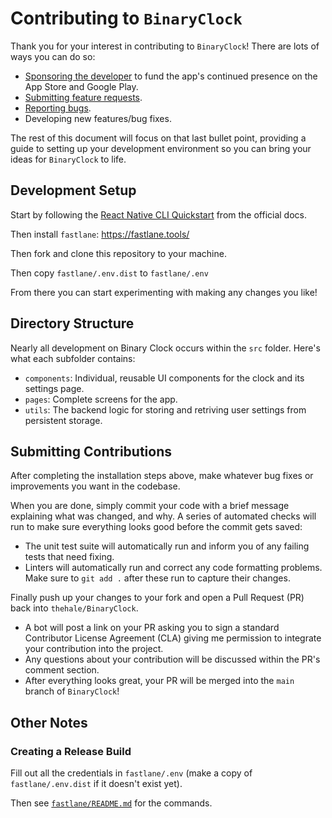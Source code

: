 <!--
 Copyright (c) 2022 Joseph Hale

 This Source Code Form is subject to the terms of the Mozilla Public
 License, v. 2.0. If a copy of the MPL was not distributed with this
 file, You can obtain one at http://mozilla.org/MPL/2.0/.
-->

# Contributing to `BinaryClock`

Thank you for your interest in contributing to `BinaryClock`! There are lots of ways you can do so:

- [Sponsoring the developer](https://github.com/sponsors/thehale) to fund the app's continued presence on the App Store and Google Play.
- [Submitting feature requests](https://github.com/thehale/BinaryClock/issues/new/choose).
- [Reporting bugs](https://github.com/thehale/BinaryClock/issues/new/choose).
- Developing new features/bug fixes.

The rest of this document will focus on that last bullet point, providing a
guide to setting up your development environment so you can bring your ideas for
`BinaryClock` to life.

## Development Setup

Start by following the [React Native CLI
Quickstart](https://reactnative.dev/docs/environment-setup) from the official
docs.

Then install `fastlane`: https://fastlane.tools/

Then fork and clone this repository to your machine.

Then copy `fastlane/.env.dist` to `fastlane/.env`

From there you can start experimenting with making any changes you like!

## Directory Structure

Nearly all development on Binary Clock occurs within the `src` folder. Here's
what each subfolder contains:

- `components`: Individual, reusable UI components for the clock and its
  settings page.
- `pages`: Complete screens for the app.
- `utils`: The backend logic for storing and retriving user settings from
  persistent storage.

## Submitting Contributions

After completing the installation steps above, make whatever bug fixes or
improvements you want in the codebase.

When you are done, simply commit your code with a brief message explaining what
was changed, and why. A series of automated checks will run to make sure
everything looks good before the commit gets saved:

- The unit test suite will automatically run and inform you of any failing tests
  that need fixing.
- Linters will automatically run and correct any code formatting problems. Make
  sure to `git add .` after these run to capture their changes.

Finally push up your changes to your fork and open a Pull Request (PR) back into
`thehale/BinaryClock`.

- A bot will post a link on your PR asking you to sign a standard Contributor
  License Agreement (CLA) giving me permission to integrate your contribution
  into the project.
- Any questions about your contribution will be discussed within the PR's
  comment section.
- After everything looks great, your PR will be merged into the `main` branch of
  `BinaryClock`!

## Other Notes

### Creating a Release Build

Fill out all the credentials in `fastlane/.env` (make a copy of `fastlane/.env.dist`
if it doesn't exist yet).

Then see [`fastlane/README.md`](fastlane/README.md) for the commands.
